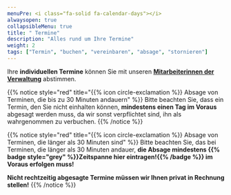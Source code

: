 ```yaml
---
menuPre: <i class="fa-solid fa-calendar-days"></i>
alwaysopen: true
collapsibleMenu: true
title: " Termine"
description: "Alles rund um Ihre Termine"
weight: 2
tags: ["Termin", "buchen", "vereinbaren", "absage", "stornieren"]
---
```


Ihre **individuellen Termine** können Sie mit unseren [**Mitarbeiterinnen der Verwaltung**](/team/#verwaltung) abstimmen.

{{% notice style="red" title="{{% icon circle-exclamation %}} Absage von Terminen, die bis zu 30 Minuten andauern" %}}
Bitte beachten Sie, dass ein Termin, den Sie nicht einhalten können, **mindestens einen Tag im Voraus** abgesagt werden muss, da wir sonst verpflichtet sind, ihn als wahrgenommen zu verbuchen.
{{% /notice %}}

{{% notice style="red" title="{{% icon circle-exclamation %}} Absage von Terminen, die länger als 30 Minuten sind" %}}
Bitte beachten Sie, das bei Terminen, die länger als 30 Minuten andauer, **die Absage mindestens {{% badge style="grey" %}}Zeitspanne hier eintragen!{{% /badge %}} im Voraus erfolgen muss!**

**Nicht rechtzeitig abgesagte Termine müssen wir Ihnen privat in Rechnung stellen!**
{{% /notice %}}
